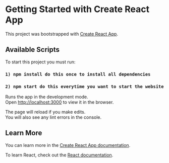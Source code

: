 # Getting Started with Create React App

This project was bootstrapped with [Create React App](https://github.com/facebook/create-react-app).

## Available Scripts

To start this project you must run:

### `1) npm install do this once to install all dependencies ` 

### `2) npm start do this everytime you want to start the website` 


Runs the app in the development mode.\
Open [http://localhost:3000](http://localhost:3000) to view it in the browser.

The page will reload if you make edits.\
You will also see any lint errors in the console.


## Learn More

You can learn more in the [Create React App documentation](https://facebook.github.io/create-react-app/docs/getting-started).

To learn React, check out the [React documentation](https://reactjs.org/).
